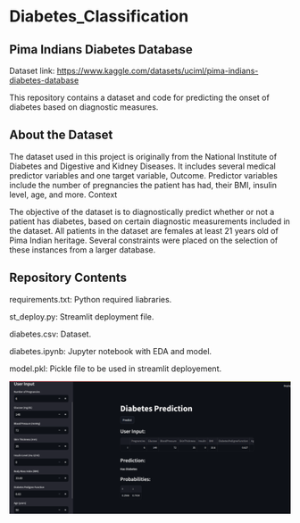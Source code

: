 # Diabetes_Classification

## Pima Indians Diabetes Database

Dataset link: https://www.kaggle.com/datasets/uciml/pima-indians-diabetes-database

This repository contains a dataset and code for predicting the onset of diabetes based on diagnostic measures.

## About the Dataset

The dataset used in this project is originally from the National Institute of Diabetes and Digestive and Kidney Diseases. It includes several medical predictor variables and one target variable, Outcome. Predictor variables include the number of pregnancies the patient has had, their BMI, insulin level, age, and more.
Context

The objective of the dataset is to diagnostically predict whether or not a patient has diabetes, based on certain diagnostic measurements included in the dataset. All patients in the dataset are females at least 21 years old of Pima Indian heritage. Several constraints were placed on the selection of these instances from a larger database.


## Repository Contents

  requirements.txt:  Python required liabraries.

  st_deploy.py:  Streamlit deployment file.
  
  diabetes.csv:  Dataset.
  
  diabetes.ipynb:  Jupyter notebook with EDA and model.
  
  model.pkl:  Pickle file to be used in streamlit deployement.


![GitHub Logo](deployment.png)
